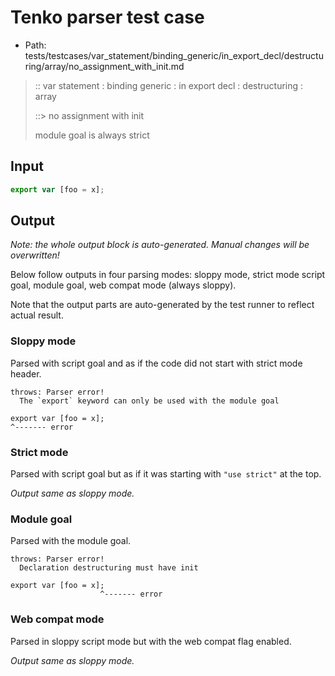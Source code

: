 # Tenko parser test case

- Path: tests/testcases/var_statement/binding_generic/in_export_decl/destructuring/array/no_assignment_with_init.md

> :: var statement : binding generic : in export decl : destructuring : array
>
> ::> no assignment with init
>
> module goal is always strict

## Input


`````js
export var [foo = x];
`````

## Output

_Note: the whole output block is auto-generated. Manual changes will be overwritten!_

Below follow outputs in four parsing modes: sloppy mode, strict mode script goal, module goal, web compat mode (always sloppy).

Note that the output parts are auto-generated by the test runner to reflect actual result.

### Sloppy mode

Parsed with script goal and as if the code did not start with strict mode header.

`````
throws: Parser error!
  The `export` keyword can only be used with the module goal

export var [foo = x];
^------- error
`````

### Strict mode

Parsed with script goal but as if it was starting with `"use strict"` at the top.

_Output same as sloppy mode._

### Module goal

Parsed with the module goal.

`````
throws: Parser error!
  Declaration destructuring must have init

export var [foo = x];
                    ^------- error
`````


### Web compat mode

Parsed in sloppy script mode but with the web compat flag enabled.

_Output same as sloppy mode._
